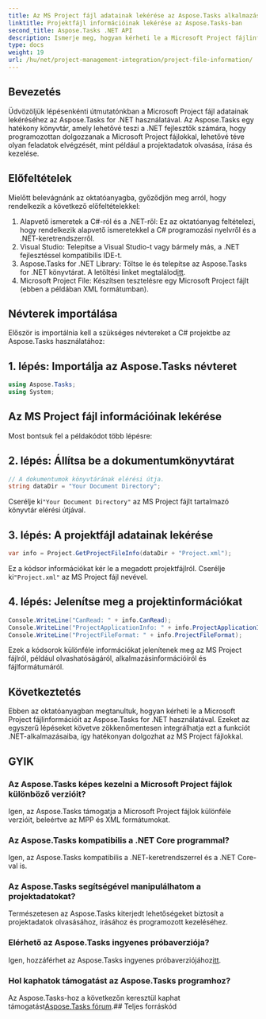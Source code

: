 ```yaml
---
title: Az MS Project fájl adatainak lekérése az Aspose.Tasks alkalmazásban
linktitle: Projektfájl információinak lekérése az Aspose.Tasks-ban
second_title: Aspose.Tasks .NET API
description: Ismerje meg, hogyan kérheti le a Microsoft Project fájlinformációit az Aspose.Tasks for .NET használatával. Útmutató lépésről lépésre kódpéldákkal.
type: docs
weight: 19
url: /hu/net/project-management-integration/project-file-information/
---
```

## Bevezetés
Üdvözöljük lépésenkénti útmutatónkban a Microsoft Project fájl adatainak lekéréséhez az Aspose.Tasks for .NET használatával. Az Aspose.Tasks egy hatékony könyvtár, amely lehetővé teszi a .NET fejlesztők számára, hogy programozottan dolgozzanak a Microsoft Project fájlokkal, lehetővé téve olyan feladatok elvégzését, mint például a projektadatok olvasása, írása és kezelése.
## Előfeltételek
Mielőtt belevágnánk az oktatóanyagba, győződjön meg arról, hogy rendelkezik a következő előfeltételekkel:
1. Alapvető ismeretek a C#-ról és a .NET-ről: Ez az oktatóanyag feltételezi, hogy rendelkezik alapvető ismeretekkel a C# programozási nyelvről és a .NET-keretrendszerről.
2. Visual Studio: Telepítse a Visual Studio-t vagy bármely más, a .NET fejlesztéssel kompatibilis IDE-t.
3.  Aspose.Tasks for .NET Library: Töltse le és telepítse az Aspose.Tasks for .NET könyvtárat. A letöltési linket megtalálod[itt](https://releases.aspose.com/tasks/net/).
4. Microsoft Project File: Készítsen tesztelésre egy Microsoft Project fájlt (ebben a példában XML formátumban).

## Névterek importálása
Először is importálnia kell a szükséges névtereket a C# projektbe az Aspose.Tasks használatához:
## 1. lépés: Importálja az Aspose.Tasks névteret
```csharp
using Aspose.Tasks;
using System;

```
## Az MS Project fájl információinak lekérése
Most bontsuk fel a példakódot több lépésre:
## 2. lépés: Állítsa be a dokumentumkönyvtárat
```csharp
// A dokumentumok könyvtárának elérési útja.
string dataDir = "Your Document Directory";
```
 Cserélje ki`"Your Document Directory"` az MS Project fájlt tartalmazó könyvtár elérési útjával.
## 3. lépés: A projektfájl adatainak lekérése
```csharp
var info = Project.GetProjectFileInfo(dataDir + "Project.xml");
```
 Ez a kódsor információkat kér le a megadott projektfájlról. Cserélje ki`"Project.xml"` az MS Project fájl nevével.
## 4. lépés: Jelenítse meg a projektinformációkat
```csharp
Console.WriteLine("CanRead: " + info.CanRead);
Console.WriteLine("ProjectApplicationInfo: " + info.ProjectApplicationInfo);
Console.WriteLine("ProjectFileFormat: " + info.ProjectFileFormat);
```
Ezek a kódsorok különféle információkat jelenítenek meg az MS Project fájlról, például olvashatóságáról, alkalmazásinformációiról és fájlformátumáról.

## Következtetés
Ebben az oktatóanyagban megtanultuk, hogyan kérheti le a Microsoft Project fájlinformációit az Aspose.Tasks for .NET használatával. Ezeket az egyszerű lépéseket követve zökkenőmentesen integrálhatja ezt a funkciót .NET-alkalmazásaiba, így hatékonyan dolgozhat az MS Project fájlokkal.
## GYIK
### Az Aspose.Tasks képes kezelni a Microsoft Project fájlok különböző verzióit?
Igen, az Aspose.Tasks támogatja a Microsoft Project fájlok különféle verzióit, beleértve az MPP és XML formátumokat.
### Az Aspose.Tasks kompatibilis a .NET Core programmal?
Igen, az Aspose.Tasks kompatibilis a .NET-keretrendszerrel és a .NET Core-val is.
### Az Aspose.Tasks segítségével manipulálhatom a projektadatokat?
Természetesen az Aspose.Tasks kiterjedt lehetőségeket biztosít a projektadatok olvasásához, írásához és programozott kezeléséhez.
### Elérhető az Aspose.Tasks ingyenes próbaverziója?
 Igen, hozzáférhet az Aspose.Tasks ingyenes próbaverziójához[itt](https://releases.aspose.com/).
### Hol kaphatok támogatást az Aspose.Tasks programhoz?
 Az Aspose.Tasks-hoz a következőn keresztül kaphat támogatást[Aspose.Tasks fórum](https://forum.aspose.com/c/tasks/15).## Teljes forráskód
